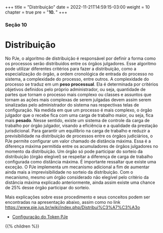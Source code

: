 +++
title = "Distribuição"
date = 2022-11-21T14:59:15-03:00
weight = 10
chapter = true
pre = "<b>10. </b>"
+++

### Seção 10

# Distribuição

No PJe, o algoritmo de distribuição é responsável por definir a forma como os processos serão distribuídos entre os órgãos julgadores. Esse algoritmo pode utilizar diferentes critérios para fazer a distribuição, como a especialização do órgão, a ordem cronológica de entrada do processo no sistema, a complexidade do processo, entre outros. A complexidade do processo se traduz em um **peso processual**. Ela é determinada por critérios objetivos definidos pelo próprio administrador, ou seja, quantidade de partes que tornam o processo mais complexo ou classes e assuntos que tornam as ações mais complexas de serem julgadas devem assim serem sinalizadas pelo administrador do sistema nas respectivas telas de configuração. Na medida em que um processo é mais complexo, o órgão julgador que o recebe fica com uma carga de trabalho maior, ou seja, fica mais **pesado**. Nesse sentido, existe um sistema de controle da carga de trabalho por órgão julgador, visando a eficiência e a qualidade da prestação jurisdicional. Para garantir um equilíbrio na carga de trabalho e reduzir a previsibilidade na distribuição de processos entre os órgãos judiciários, o PJe permite configurar um valor chamado de distância máxima. Essa é a diferença máxima permitida entre os acumuladores de órgãos julgadores no momento da distribuição. Um órgão só pode participar do sorteio da distribuição (órgão elegível) se respeitar a diferença de carga de trabalho configurada como distância máxima. É importante ressaltar que existe uma exceção. O PJe implementa um mecanismo adicional a fim de aumentar ainda mais a imprevisibilidade no sorteio da distribuição. Com o mecanismo, mesmo um órgão considerado não elegível pelo critério da distância máxima explicado anteriormente, ainda assim existe uma chance de 25% desse órgão participar do sorteio.

Mais explicações sobre esse procedimento e seus conceitos podem ser encontradas na apresentação abaixo, assim como no link https://www.pje.jus.br/wiki/index.php/Distribui%C3%A7%C3%A3o

+ [Configuração do Token PJe](/docs/Apresentação_da_Distribuição___Encontro_Nacional_PJE.pdf)

{{% children  %}}
